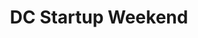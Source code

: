 ---
# LAYOUT DATA
layout: case_study
body-class: case-study dcsw
active: true
homepage: true
published: true
order: 4
# END LAYOUT DATA

title: DC Startup Weekend

cs-class: dcsw

cs-preview:
  image: /assets/images/case-studies/dcsw-main/header1.png
  type: Responsive Wordpress Site
  client: "DC Startup Weekend"
  description: "DC Startup Week, started by entrepreneurs for entrepreneurs, is a week-long, DC-wide showcase and celebration of the DC-Maryland-Virginia entrepreneur community."

cs-header:
  header-image: /assets/images/case-studies/dcsw-main/header1.png
  client: "DC Startup Weekend"
  description: "DC Startup Week, started by entrepreneurs for entrepreneurs, is a week-long, DC-wide showcase and celebration of the DC-Maryland-Virginia entrepreneur community."

cs-homepage:
  url: https://plus.google.com/b/107112526086138363748/photos/+Suego/albums/6112465402301531937/6307633634769712034
  client: "DC Startup Weekend"

---